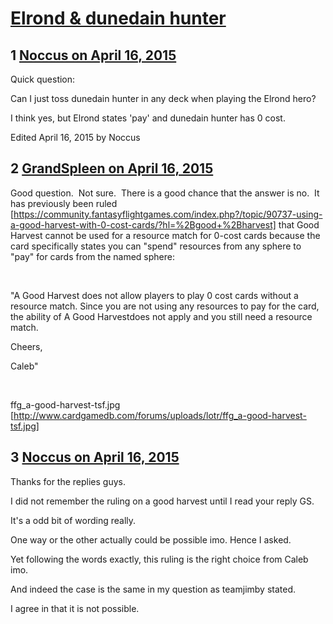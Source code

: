 # [Elrond &amp; dunedain hunter](https://community.fantasyflightgames.com/topic/171128-elrond-dunedain-hunter/)

## 1 [Noccus on April 16, 2015](https://community.fantasyflightgames.com/topic/171128-elrond-dunedain-hunter/?do=findComment&comment=1573958)

Quick question:

Can I just toss dunedain hunter in any deck when playing the Elrond hero?

I think yes, but Elrond states 'pay' and dunedain hunter has 0 cost.

Edited April 16, 2015 by Noccus

## 2 [GrandSpleen on April 16, 2015](https://community.fantasyflightgames.com/topic/171128-elrond-dunedain-hunter/?do=findComment&comment=1574005)

Good question.  Not sure.  There is a good chance that the answer is no.  It has previously been ruled [https://community.fantasyflightgames.com/index.php?/topic/90737-using-a-good-harvest-with-0-cost-cards/?hl=%2Bgood+%2Bharvest] that Good Harvest cannot be used for a resource match for 0-cost cards because the card specifically states you can "spend" resources from any sphere to "pay" for cards from the named sphere:

 

"A Good Harvest does not allow players to play 0 cost cards without a resource match. Since you are not using any resources to pay for the card, the ability of A Good Harvestdoes not apply and you still need a resource match.

Cheers,

Caleb"

 

ffg_a-good-harvest-tsf.jpg [http://www.cardgamedb.com/forums/uploads/lotr/ffg_a-good-harvest-tsf.jpg]

## 3 [Noccus on April 16, 2015](https://community.fantasyflightgames.com/topic/171128-elrond-dunedain-hunter/?do=findComment&comment=1574177)

Thanks for the replies guys.

I did not remember the ruling on a good harvest until I read your reply GS.

It's a odd bit of wording really.

One way or the other actually could be possible imo. Hence I asked.

Yet following the words exactly, this ruling is the right choice from Caleb imo.

And indeed the case is the same in my question as teamjimby stated.

I agree in that it is not possible.

